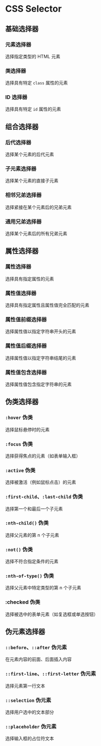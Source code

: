 # CSS Selector

## 基础选择器

### 元素选择器

选择指定类型的 HTML 元素

<CodeDemo
  html='
    <p>这是一个段落。</p>
    <p>这是另一个段落。</p>
    <div>这是一个 div 元素。</div>
  '
  css='p {
    color: blue;
    font-size: 16px;
  }'
/>

### 类选择器

选择具有特定 `class` 属性的元素

<CodeDemo 
  html='
    <p class="highlight">这是一个高亮的段落。</p>
    <p>这是一个普通段落。</p>
    <div class="highlight">这是一个高亮的 div。</div>
  '
  css='
    .highlight {
      background-color: yellow;
      padding: 10px;
    }
  '
/>

### ID 选择器

选择具有特定 `id` 属性的元素

<CodeDemo 
  html='
    <div id="header">这是页面的标题。</div>
    <p>这是一个普通段落。</p>
    <div>这是一个普通 div。</div>
  '
  css='
    #header {
      font-size: 24px;
      font-weight: bold;
      color: green;
    }
  '
/>

## 组合选择器

### 后代选择器

选择某个元素的后代元素

<CodeDemo 
  html='
    <div>
      <p>这是一个在 div 内的段落。</p>
      <p>这是另一个在 div 内的段落。</p>
    </div>
    <p>这是一个不在 div 内的段落。</p>
  '
  css='
    div p {
      color: blue;
    }
  '
/>

### 子元素选择器

选择某个元素的直接子元素

<CodeDemo 
  html='
    <ul>
      <li>列表项 1</li>
      <li>列表项 2</li>
      <ol>
        <li>嵌套列表项 1</li>
        <li>嵌套列表项 2</li>
      </ol>
    </ul>
  '
  css='
    ul > li {
      color: green;
    }
  '
/>

### 相邻兄弟选择器

选择紧接在某个元素后的兄弟元素

<CodeDemo 
  html='
    <h1>这是一个标题</h1>
    <p>这是紧接在标题后的段落。</p>
    <p>这是另一个段落。</p>
  '
  css='
    h1 + p {
      color: red;
    }
  '
/>

### 通用兄弟选择器

选择某个元素后的所有兄弟元素

<CodeDemo
  html='
    <h1>这是一个标题</h1>
    <p>这是标题后的第一个段落。</p>
    <p>这是标题后的第二个段落。</p>
    <div>这是一个 div 元素。</div>
    <p>这是标题后的第三个段落。</p>
  '
  css='
    h1 ~ p {
      color: purple;
    }
  '
/>

## 属性选择器

### 属性选择器

选择具有指定属性的元素

<CodeDemo
  html='
    <p title="paragraph">这是一个带有 title 属性的段落。</p>
    <p>这是一个普通段落。</p>
    <a href="#" title="link">这是一个带有 title 属性的链接。</a>
  '
  css='
    [title] {
      color: blue;
    }
  '
/>

### 属性值选择器

选择具有指定属性且属性值完全匹配的元素

<CodeDemo 
  html='
    <input type="text" placeholder="输入文本">
    <input type="submit" value="提交">
    <input type="button" value="按钮">
  '
  css='
    input[type="submit"] {
      background-color: green;
      color: white;
    }
  '
/>

### 属性值前缀选择器

选择属性值以指定字符串开头的元素

<CodeDemo 
  html='
    <a href="https://example.com">这是一个 HTTPS 链接。</a>
    <a href="http://example.com">这是一个 HTTP 链接。</a>
    <a href="/about">这是一个相对链接。</a>
  '
  css='
    a[href^="https://"] {
      color: red;
    }
  '
/>

### 属性值后缀选择器

选择属性值以指定字符串结尾的元素

<CodeDemo 
  html='
    <img src="image1.png" alt="PNG 图片">
    <img src="image2.jpg" alt="JPG 图片">
    <img src="image3.png" alt="另一个 PNG 图片">
  '
  css='
    img[src$=".png"] {
      border: 2px solid blue;
    }
  '
/>

### 属性值包含选择器

选择属性值包含指定字符串的元素

<CodeDemo 
  html='
    <button class="btn-primary">主要按钮</button>
    <button class="btn-secondary">次要按钮</button>
    <button class="submit-btn">提交按钮</button>
    <button class="cancel">取消按钮</button>
  '
  css='
    [class*="btn"] {
      padding: 10px;
      background-color: yellow;
    }
  '
/>

## 伪类选择器

### `:hover` 伪类

选择鼠标悬停时的元素

<CodeDemo 
  html='
    <button>悬停我</button>
  '
  css='
    button:hover {
      background-color: yellow;
    }
  '
/>

### `:focus` 伪类

选择获得焦点的元素（如表单输入框）

<CodeDemo 
  html='
    <input type="text" placeholder="点击我" />
  '
  css='
    /* 输入框获得焦点时改变边框颜色 */
    input:focus {
      border: 2px solid blue;
    }
  '
/>

### `:active` 伪类

选择被激活（例如鼠标点击）的元素

<CodeDemo 
  html='
    <button>点击我</button>
  '
  css='
    /* 点击按钮时改变背景色 */
    button:active {
      background-color: red;
    }
  '
/>

### `:first-child`、`:last-child` 伪类

选择第一个和最后一个子元素

<CodeDemo 
  html='
    <ul>
      <li>第一个列表项</li>
      <li>第二个列表项</li>
      <li>第三个列表项</li>
    </ul>
  '
  css='
    /* 选择第一个 <li> 元素 */
    li:first-child {
      color: green;
    }
    li:last-child {
      color: purple;
    }
  '
/>

### `:nth-child()` 伪类

选择父元素的第 n 个子元素

<CodeDemo 
  html='
    <ul>
      <li>第一个列表项</li>
      <li>第二个列表项</li>
      <li>第三个列表项</li>
      <li>第四个列表项</li>
    </ul>
  '
  css='
    /* 选择第二个 <li> 元素 */
    li:nth-child(2) {
      color: orange;
    }
    /* 选择所有偶数位置的 <li> 元素 */
    li:nth-child(even) {
      background-color: #f0f0f0;
    }
  '
/>


### `:not()` 伪类

选择不符合指定条件的元素

<CodeDemo 
  html='
    <p>这是一个段落。</p>
    <div>这是一个 div。</div>
    <span>这是一个 span。</span>
  '
  css='
    /* 选择所有不是 <p> 的元素 */
    :not(p) {
      font-weight: bold;
    }
  '
/>

### `:nth-of-type()` 伪类

选择父元素中特定类型的第 n 个子元素

<CodeDemo 
  html='
    <p>第一个段落。</p>
    <div>这是一个 div。</div>
    <p>第二个段落。</p>
    <p>第三个段落。</p>
  '
  css='
    /* 选择第二个 <p> 元素 */
    p:nth-of-type(2) {
      color: red;
    }
  '
/>

### :checked 伪类

选择被选中的表单元素（如复选框或单选按钮）

<CodeDemo 
  html='
    <input type="checkbox" id="check">
    <label for="check">选中我</label>
  '
  css='
    /* 选中复选框时改变标签颜色 */
    input:checked + label {
      color: green;
    }
  '
/>

## 伪元素选择器

### `::before`、`::after` 伪元素

在元素内容的前面、后面插入内容

<CodeDemo 
  html='
    <p>这是一个段落。</p>
    <p>这是另一个段落。</p>
  '
  css='
    /* 在 <p> 元素内容前插入一个图标 */
    p::before {
      content: "🌟";
      margin-right: 5px;
    }
    /* 在 <p> 元素内容后插入一个图标 */
    p::after {
      content: "✅";
      margin-left: 5px;
    }
  '
/>

### `::first-line`、`::first-letter` 伪元素

选择元素第一行文本

<CodeDemo 
  html='
    <p>这是一个段落。这段文字的第一行会被加粗并变为蓝色。</p>
    <p>这是另一个段落。它的第一行也会被加粗并变为蓝色。</p>
  '
  css='
    /* 选择 <p> 元素的第一行文本 */
    p::first-line {
      font-weight: bold;
      color: blue;
    }
    /* 选择 <p> 元素的第一个字母 */
    p::first-letter {
      font-size: 24px;
      color: red;
      font-weight: bold;
    }
  '
/>

### `::selection` 伪元素

选择用户选中的文本部分

<CodeDemo 
  html='
    <p>尝试选中这段文本。</p>
    <p>再试试选中这段文本。</p>
  '
  css='
    /* 设置用户选中文本的样式 */
    ::selection {
      background-color: yellow;
      color: red;
    }
  '
/>

### `::placeholder` 伪元素

选择输入框的占位符文本

<CodeDemo 
  html='
    <input type="text" placeholder="请输入内容">
  '
  css='
    /* 设置输入框占位符的样式 */
    input::placeholder {
      color: gray;
      font-style: italic;
    }
  '
/>